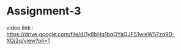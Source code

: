 # Assignment-3
video link : https://drive.google.com/file/d/1y8bHq1bqOYaOJF51wieW57zq9D-XQj2q/view?pli=1

